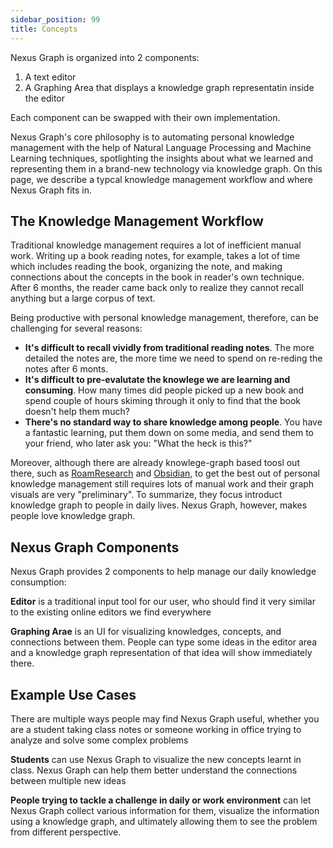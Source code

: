 ```yaml
---
sidebar_position: 99
title: Concepts
---
```


Nexus Graph is organized into 2 components:

1. A text editor
2. A Graphing Area that displays a knowledge graph representatin inside the editor

Each component can be swapped with their own implementation.

Nexus Graph's core philosophy is to automating personal knowledge management with the help of Natural Language
Processing and Machine Learning techniques, spotlighting the insights about what we learned and representing them in
a brand-new technology via knowledge graph. On this page, we describe a typcal knowledge management workflow and where
Nexus Graph fits in.

The Knowledge Management Workflow
---------------------------------

Traditional knowledge management requires a lot of inefficient manual work. Writing up a book reading notes, for
example, takes a lot of time which includes reading the book, organizing the note, and making connections about the
concepts in the book in reader's own technique. After 6 months, the reader came back only to realize they cannot recall
anything but a large corpus of text.

Being productive with personal knowledge management, therefore, can be challenging for several reasons:

- **It's difficult to recall vividly from traditional reading notes**. The more detailed the notes are, the more time
  we need to spend on re-reding the notes after 6 monts.
- **It's difficult to pre-evalutate the knowlege we are learning and consuming**. How many times did people picked up
  a new book and spend couple of hours skiming through it only to find that the book doesn't help them much?
- **There's no standard way to share knowledge among people**. You have a fantastic learning, put them down on some
  media, and send them to your friend, who later ask you: "What the heck is this?"

Moreover, although there are already knowlege-graph based toosl out there, such as
[RoamResearch](https://roamresearch.com/) and [Obsidian](https://obsidian.md/), to get the best out of personal
knowledge management still requires lots of manual work and their graph visuals are very "preliminary". To summarize,
they focus introduct knowledge graph to people in daily lives. Nexus Graph, however, makes people love knowledge graph.

Nexus Graph Components
----------------------

Nexus Graph provides 2 components to help manage our daily knowledge consumption:

**Editor** is a traditional input tool for our user, who should find it very similar to the existing online editors
we find everywhere

**Graphing Arae** is an UI for visualizing knowledges, concepts, and connections between them. People can type some
ideas in the editor area and a knowledge graph representation of that idea will show immediately there.

Example Use Cases
-----------------

There are multiple ways people may find Nexus Graph useful, whether you are a student taking class notes or someone
working in office trying to analyze and solve some complex problems

**Students** can use Nexus Graph to visualize the new concepts learnt in class. Nexus Graph can help them better
understand the connections between multiple new ideas

**People trying to tackle a challenge in daily or work environment** can let Nexus Graph collect various information for
them, visualize the information using a knowledge graph, and ultimately allowing them to see the problem from different
perspective.
